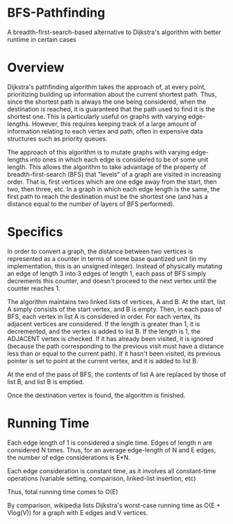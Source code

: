 BFS-Pathfinding
===============

A breadth-first-search-based alternative to Dijkstra's algorithm with better runtime in certain cases


Overview
========

Dijkstra's pathfinding algorithm takes the approach of, at every point, prioritizing building up information about the current shortest path.  Thus, since the shortest path is always the one being considered, when the destination is reached, it is guaranteed that the path used to find it is the shortest one.  This is particularly useful on graphs with varying edge-lengths.  However, this requires keeping track of a large amount of information relating to each vertex and path, often in expensive data structures such as priority queues.

The approach of this algorithm is to mutate graphs with varying edge-lengths into ones in which each edge is considered to be of some unit length.  This allows the algorithm to take advantage of the property of breadth-first-search (BFS) that "levels" of a graph are visited in increasing order.  That is, first vertices which are one edge away from the start, then two, then three, etc.  In a graph in which each edge length is the same, the first path to reach the destination must be the shortest one (and has a distance equal to the number of layers of BFS performed).


Specifics
=========

In order to convert a graph, the distance between two vertices is represented as a counter in terms of some base quantized unit (in my implementation, this is an unsigned integer).  Instead of physically mutating an edge of length 3 into 3 edges of length 1, each pass of BFS simply decrements this counter, and doesn't proceed to the next vertex until the counter reaches 1.

The algorithm maintains two linked lists of vertices, A and B.  At the start, list A simply consists of the start vertex, and B is empty.  Then, in each pass of BFS, each vertex in list A is considered in order.  For each vertex, its adjacent vertices are considered.  If the length is greater than 1, it is decremented, and the vertex is added to list B.  If the length is 1, the ADJACENT vertex is checked.  If it has already been visited, it is ignored (because the path corresponding to the previous visit must have a distance less than or equal to the current path).  If it hasn't been visited, its previous pointer is set to point at the current vertex, and it is added to list B.

At the end of the pass of BFS, the contents of list A are replaced by those of list B, and list B is emptied.

Once the destination vertex is found, the algorithm is finished.


Running Time
============

Each edge length of 1 is considered a single time.  Edges of length n are considered N times.  Thus, for an average edge-length of N and E edges, the number of edge considerations is E*N.

Each edge consideration is constant time, as it involves all constant-time operations (variable setting, comparison, linked-list insertion, etc)

Thus, total running time comes to O(E)

By comparison, wikipedia lists Dijkstra's worst-case running time as O(E + Vlog(V)) for a graph with E edges and V vertices.